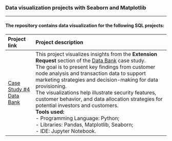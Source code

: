 ### Data visualization projects with Seaborn and Matplotlib

---

#### The repository contains data visualization for the following SQL projects:
| Project link | Project description |
|:-----------------|:---------------|
| [Case Study #4<br>Data Bank](https://github.com/shdrn2402/Case_Study_4_Data_Bank) | This project visualizes insights from the **Extension Request** section of the [Data Bank](https://github.com/shdrn2402/Eight-week-SQL-challenge/tree/main/Case%20Study%20%234-Data%20Bank) case study.<br>The goal is to present key findings from customer node analysis and transaction data to support marketing strategies and decision-making for data provisioning.<br>The visualizations help illustrate security features, customer behavior, and data allocation strategies for potential investors and customers. </br> **Tools used:** </br> - Programming Language: Python; </br> - Libraries: Pandas, Matplotlib, Seaborn; </br> - IDE: Jupyter Notebook. |
